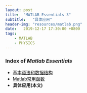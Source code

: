 ```yaml
---
layout: post
title:  "MATLAB Essentials 3"
subtitle:   "具体应用"
header-img: "resources/matlab.png"
date:   2019-12-17 17:30:00 +0800
tags:
    - MATLAB
    - PHYSICS
---
```


### Index of _Matlab Essentials_
* [基本语法和数据结构](./MATLAB-Essentials-1.html)
* [Matlab常用函数](./MATLAB-Essentials-2.html)
* **具体应用(本文)**


